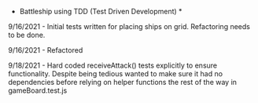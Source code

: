 * Battleship using TDD (Test Driven Development) *

9/16/2021 - Initial tests written for placing ships on grid. Refactoring needs to be done.

9/16/2021 - Refactored

9/18/2021 - Hard coded receiveAttack() tests explicitly to ensure functionality. Despite being tedious wanted to make sure it had no dependencies before relying on helper functions the rest of the way in gameBoard.test.js